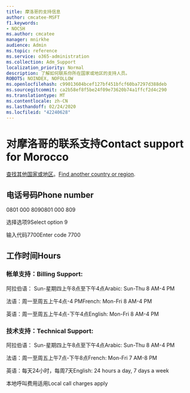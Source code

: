 ```yaml
---
title: 摩洛哥的支持信息
author: cmcatee-MSFT
f1.keywords:
- NOCSH
ms.author: cmcatee
manager: mnirkhe
audience: Admin
ms.topic: reference
ms.service: o365-administration
ms.collection: Adm_Support
localization_priority: Normal
description: 了解如何联系你所在国家或地区的支持人员。
ROBOTS: NOINDEX, NOFOLLOW
ms.openlocfilehash: c99013604bcef127bf451bfcf60ba7297d388deb
ms.sourcegitcommit: ca2b58ef8f5be24f09e73620b74a1ffcf2d4c290
ms.translationtype: MT
ms.contentlocale: zh-CN
ms.lasthandoff: 02/24/2020
ms.locfileid: "42240628"
---
```

# <a name="contact-support-for-morocco"></a><span data-ttu-id="10a73-103">对摩洛哥的联系支持</span><span class="sxs-lookup"><span data-stu-id="10a73-103">Contact support for Morocco</span></span>

<span data-ttu-id="10a73-104">[查找其他国家或地区](../contact-support-for-business-products.md)。</span><span class="sxs-lookup"><span data-stu-id="10a73-104">[Find another country or region](../contact-support-for-business-products.md).</span></span>

## <a name="phone-number"></a><span data-ttu-id="10a73-105">电话号码</span><span class="sxs-lookup"><span data-stu-id="10a73-105">Phone number</span></span>
<span data-ttu-id="10a73-106">0801 000 809</span><span class="sxs-lookup"><span data-stu-id="10a73-106">0801 000 809</span></span>

<span data-ttu-id="10a73-107">选择选项9</span><span class="sxs-lookup"><span data-stu-id="10a73-107">Select option 9</span></span>

<span data-ttu-id="10a73-108">输入代码7700</span><span class="sxs-lookup"><span data-stu-id="10a73-108">Enter code 7700</span></span>

## <a name="hours"></a><span data-ttu-id="10a73-109">工作时间</span><span class="sxs-lookup"><span data-stu-id="10a73-109">Hours</span></span>
### <a name="billing-support"></a><span data-ttu-id="10a73-110">帐单支持：</span><span class="sxs-lookup"><span data-stu-id="10a73-110">Billing Support:</span></span>

<span data-ttu-id="10a73-111">阿拉伯语： Sun-星期四上午8点至下午4点</span><span class="sxs-lookup"><span data-stu-id="10a73-111">Arabic: Sun-Thu 8 AM-4 PM</span></span>

<span data-ttu-id="10a73-112">法语：周一至周五上午4点-4 PM</span><span class="sxs-lookup"><span data-stu-id="10a73-112">French: Mon-Fri 8 AM-4 PM</span></span>

<span data-ttu-id="10a73-113">英语：周一至周五上午4点-下午4点</span><span class="sxs-lookup"><span data-stu-id="10a73-113">English: Mon-Fri 8 AM-4 PM</span></span>

### <a name="technical-support"></a><span data-ttu-id="10a73-114">技术支持：</span><span class="sxs-lookup"><span data-stu-id="10a73-114">Technical Support:</span></span>

<span data-ttu-id="10a73-115">阿拉伯语： Sun-星期四上午8点至下午4点</span><span class="sxs-lookup"><span data-stu-id="10a73-115">Arabic: Sun-Thu 8 AM-4 PM</span></span>

<span data-ttu-id="10a73-116">法语：周一至周五上午7点-下午8点</span><span class="sxs-lookup"><span data-stu-id="10a73-116">French: Mon-Fri 7 AM-8 PM</span></span>

<span data-ttu-id="10a73-117">英语：每天24小时，每周7天</span><span class="sxs-lookup"><span data-stu-id="10a73-117">English: 24 hours a day, 7 days a week</span></span>

<span data-ttu-id="10a73-118">本地呼叫费用适用</span><span class="sxs-lookup"><span data-stu-id="10a73-118">Local call charges apply</span></span>